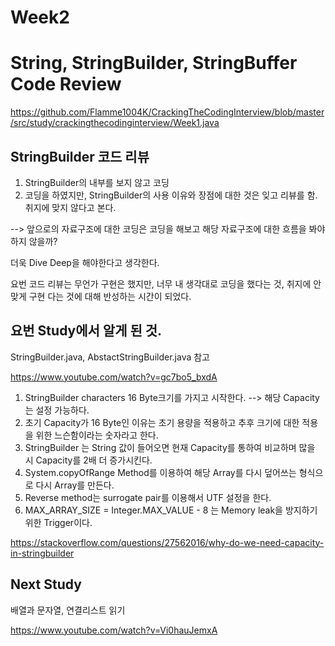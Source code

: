 # Week2
 
# String, StringBuilder, StringBuffer Code Review

https://github.com/Flamme1004K/CrackingTheCodingInterview/blob/master/src/study/crackingthecodinginterview/Week1.java

## StringBuilder 코드 리뷰
1. StringBuilder의 내부를 보지 않고 코딩
2. 코딩을 하였지만, StringBuilder의 사용 이유와 장점에 대한 것은 잊고 리뷰를 함. 취지에 맞지 않다고 본다.

--> 앞으로의 자료구조에 대한 코딩은 코딩을 해보고 해당 자료구조에 대한 흐름을 봐야하지 않을까?

더욱 Dive Deep을 해야한다고 생각한다.

요번 코드 리뷰는 무언가 구현은 했지만, 너무 내 생각대로 코딩을 했다는 것, 취지에 안맞게 구현 다는 것에 대해 반성하는 시간이 되었다.

## 요번 Study에서 알게 된 것.

StringBuilder.java, AbstactStringBuilder.java 참고

https://www.youtube.com/watch?v=gc7bo5_bxdA

1. StringBuilder characters 16 Byte크기를 가지고 시작한다. --> 해당 Capacity는 설정 가능하다.
2. 초기 Capacity가 16 Byte인 이유는 초기 용량을 적용하고 추후 크기에 대한 적용을 위한 느슨함이라는 숫자라고 한다.
3. StringBuilder 는 String 값이 들어오면 현재 Capacity를 통하여 비교하며 많을 시 Capacity를 2배 더 증가시킨다.
4. System.copyOfRange Method를 이용하여 해당 Array를 다시 덮어쓰는 형식으로 다시 Array를 만든다.
5. Reverse method는 surrogate pair를 이용해서 UTF 설정을 한다.
6. MAX_ARRAY_SIZE = Integer.MAX_VALUE - 8 는 Memory leak을 방지하기 위한 Trigger이다.

https://stackoverflow.com/questions/27562016/why-do-we-need-capacity-in-stringbuilder

## Next Study

배열과 문자열, 연결리스트 읽기
 
https://www.youtube.com/watch?v=Vi0hauJemxA

